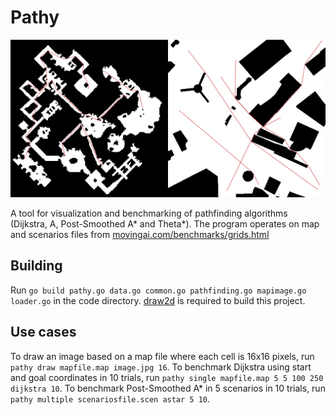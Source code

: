 # Pathy

![](./maps_with_paths.png)

A tool for visualization and benchmarking of pathfinding algorithms (Dijkstra, A, Post-Smoothed A* and Theta*).
The program operates on map and scenarios files from [movingai.com/benchmarks/grids.html](https://www.movingai.com/benchmarks/grids.html)

## Building

Run `go build pathy.go data.go common.go pathfinding.go mapimage.go loader.go` in the code directory.
[draw2d](https://godoc.org/github.com/llgcode/draw2d) is required to build this project.

## Use cases

To draw an image based on a map file where each cell is 16x16 pixels, run `pathy draw mapfile.map image.jpg 16`.
To benchmark Dijkstra using start and goal coordinates in 10 trials, run `pathy single mapfile.map 5 5 100 250 dijkstra 10`.
To benchmark Post-Smoothed A* in 5 scenarios in 10 trials, run `pathy multiple scenariosfile.scen astar 5 10`.

